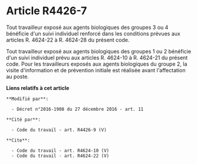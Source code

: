 # Article R4426-7

Tout travailleur exposé aux agents biologiques des groupes 3 ou 4 bénéficie d'un suivi individuel renforcé dans les
conditions prévues aux articles R. 4624-22 à R. 4624-28 du présent code. 

Tout travailleur exposé aux agents biologiques des groupes 1 ou 2 bénéficie d'un suivi individuel prévu aux articles R.
4624-10 à R. 4624-21 du présent code. Pour les travailleurs exposés aux agents biologiques du groupe 2, la visite
d'information et de prévention initiale est réalisée avant l'affectation au poste.

**Liens relatifs à cet article**

	**Modifié par**:

	  - Décret n°2016-1908 du 27 décembre 2016 - art. 11

	**Cité par**:

	  - Code du travail - art. R4426-9 (V)

	**Cite**:

	  - Code du travail - art. R4624-10 (V)
	  - Code du travail - art. R4624-22 (V)

